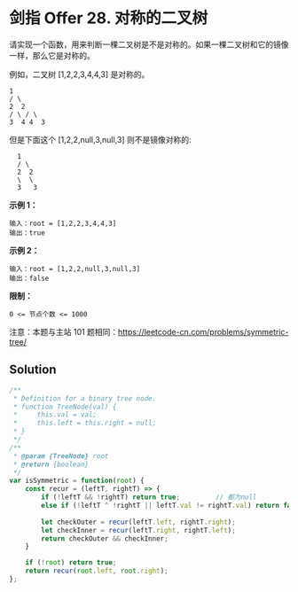# 剑指 Offer 28. 对称的二叉树

请实现一个函数，用来判断一棵二叉树是不是对称的。如果一棵二叉树和它的镜像一样，那么它是对称的。

例如，二叉树 [1,2,2,3,4,4,3] 是对称的。

```
1  
/ \ 
2  2 
/ \ / \
3  4 4  3
```
但是下面这个 [1,2,2,null,3,null,3] 则不是镜像对称的:

```
  1  
  / \ 
  2  2  
  \  \  
  3   3
```

 

**示例 1：**

```
输入：root = [1,2,2,3,4,4,3]
输出：true
```

**示例 2：**

```
输入：root = [1,2,2,null,3,null,3]
输出：false
```

 

**限制：**

```
0 <= 节点个数 <= 1000
```

注意：本题与主站 101 题相同：https://leetcode-cn.com/problems/symmetric-tree/

## Solution

```js
/**
 * Definition for a binary tree node.
 * function TreeNode(val) {
 *     this.val = val;
 *     this.left = this.right = null;
 * }
 */
/**
 * @param {TreeNode} root
 * @return {boolean}
 */
var isSymmetric = function(root) {
    const recur = (leftT, rightT) => {
        if (!leftT && !rightT) return true;         // 都为null
        else if (!leftT ^ !rightT || leftT.val != rightT.val) return false; // 只有一个为null || 值不相等
        
        let checkOuter = recur(leftT.left, rightT.right);
        let checkInner = recur(leftT.right, rightT.left);
        return checkOuter && checkInner;
    }

    if (!root) return true;
    return recur(root.left, root.right);
};
```

